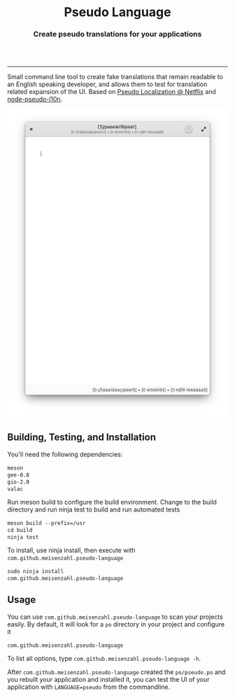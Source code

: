<div align="center">
  <h1 align="center"><center>Pseudo Language</center></h1>
  <h3 align="center"><center>Create pseudo translations for your applications</center></h3>
  <br>
  <br>
</div>

---

Small command line tool to create fake translations that remain readable to an English speaking developer, and allows them to test for translation related expansion of the UI.
Based on [Pseudo Localization @ Netflix](https://netflixtechblog.com/pseudo-localization-netflix-12fff76fbcbe) and [node-pseudo-l10n](https://github.com/maxnachlinger/node-pseudo-l10n).


<p align="center">
  <img src="data/screenshots/000.png">
</p>

## Building, Testing, and Installation
You'll need the following dependencies:

    meson
    gee-0.8
    gio-2.0
    valac

Run meson build to configure the build environment. Change to the build directory and run ninja test to build and run automated tests

    meson build --prefix=/usr
    cd build
    ninja test

To install, use ninja install, then execute with `com.github.meisenzahl.pseudo-language`

    sudo ninja install
    com.github.meisenzahl.pseudo-language


## Usage
You can use `com.github.meisenzahl.pseudo-language` to scan your projects easily. By default, it will look for a `po` directory in your project and configure it

    com.github.meisenzahl.pseudo-language

To list all options, type `com.github.meisenzahl.pseudo-language -h`.

After `com.github.meisenzahl.pseudo-language` created the `po/pseudo.po` and you rebuilt your application and installed it, you can test the UI of your application with `LANGUAGE=pseudo` from the commandline.
